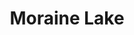 ---
layout: product
product_id: 1491345014846
id: 1491345014846
title: Moraine Lake
body_html: >-
  <p>Taken at Moraine Lake during the summer of 2018.</p>

  <p>This photo has a deep meaning to me. The photo I used as a wallpaper on my very first computer was a photo from Moraine Lake. I promised myself that I’d go see it in person someday so that morning when we arrived at the parking lot and realized it was full, I was nervous. Thankfully, Jacquelynn is a saint and said that I should go take photos while she drove around until a spot opened up. When I laid eyes on the scene that I had been staring at through a screen for years I couldn’t help but be overwhelmed with emotion.</p>

  <p> </p>
vendor: Connell McCarthy
product_type: Photo Print
created_at: 2018-10-13T20:54:11-04:00
handle: moraine-lake
updated_at: 2022-01-18T10:42:39-05:00
published_at: 2018-08-22T19:38:24-04:00
template_suffix: ""
status: active
published_scope: global
tags: Batch 02, forest, lake, mountain, mountains, Print, Trees, water
admin_graphql_api_id: gid://shopify/Product/1491345014846
variants:
  - id: 39577050906686
    product_id: 1491345014846
    title: 8x10” / Full Colour
    price: "35.00"
    sku: CM-PP-B2-07-XXS-FC
    position: 1
    inventory_policy: deny
    compare_at_price: null
    fulfillment_service: manual
    inventory_management: null
    option1: 8x10”
    option2: Full Colour
    option3: null
    created_at: 2021-09-01T11:54:23-04:00
    updated_at: 2021-09-01T11:54:45-04:00
    taxable: true
    barcode: ""
    grams: 208
    image_id: 6203606237246
    weight: 0.208
    weight_unit: kg
    inventory_item_id: 41671491551294
    inventory_quantity: 0
    old_inventory_quantity: 0
    requires_shipping: true
    admin_graphql_api_id: gid://shopify/ProductVariant/39577050906686
  - id: 39577050939454
    product_id: 1491345014846
    title: 8x10” / Black & White
    price: "35.00"
    sku: CM-PP-B2-07-XXS-BW
    position: 2
    inventory_policy: deny
    compare_at_price: null
    fulfillment_service: manual
    inventory_management: null
    option1: 8x10”
    option2: Black & White
    option3: null
    created_at: 2021-09-01T11:54:23-04:00
    updated_at: 2021-09-01T11:54:45-04:00
    taxable: true
    barcode: ""
    grams: 208
    image_id: 6203606106174
    weight: 0.208
    weight_unit: kg
    inventory_item_id: 41671491584062
    inventory_quantity: 0
    old_inventory_quantity: 0
    requires_shipping: true
    admin_graphql_api_id: gid://shopify/ProductVariant/39577050939454
  - id: 39577050972222
    product_id: 1491345014846
    title: 8.5x11” / Full Colour
    price: "35.00"
    sku: CM-PP-B2-07-XS-FC
    position: 3
    inventory_policy: deny
    compare_at_price: null
    fulfillment_service: manual
    inventory_management: null
    option1: 8.5x11”
    option2: Full Colour
    option3: null
    created_at: 2021-09-01T11:54:23-04:00
    updated_at: 2021-09-01T11:54:45-04:00
    taxable: true
    barcode: ""
    grams: 208
    image_id: 6203606237246
    weight: 0.208
    weight_unit: kg
    inventory_item_id: 41671491616830
    inventory_quantity: 0
    old_inventory_quantity: 0
    requires_shipping: true
    admin_graphql_api_id: gid://shopify/ProductVariant/39577050972222
  - id: 39577051004990
    product_id: 1491345014846
    title: 8.5x11” / Black & White
    price: "35.00"
    sku: CM-PP-B2-07-XS-BW
    position: 4
    inventory_policy: deny
    compare_at_price: null
    fulfillment_service: manual
    inventory_management: null
    option1: 8.5x11”
    option2: Black & White
    option3: null
    created_at: 2021-09-01T11:54:23-04:00
    updated_at: 2021-09-01T11:54:46-04:00
    taxable: true
    barcode: ""
    grams: 208
    image_id: 6203606106174
    weight: 0.208
    weight_unit: kg
    inventory_item_id: 41671491649598
    inventory_quantity: 0
    old_inventory_quantity: 0
    requires_shipping: true
    admin_graphql_api_id: gid://shopify/ProductVariant/39577051004990
  - id: 39577051037758
    product_id: 1491345014846
    title: 13x19” / Full Colour
    price: "40.00"
    sku: CM-PP-B2-07-S-FC
    position: 5
    inventory_policy: deny
    compare_at_price: null
    fulfillment_service: manual
    inventory_management: null
    option1: 13x19”
    option2: Full Colour
    option3: null
    created_at: 2021-09-01T11:54:24-04:00
    updated_at: 2021-09-01T11:54:46-04:00
    taxable: true
    barcode: ""
    grams: 208
    image_id: 6203606237246
    weight: 0.208
    weight_unit: kg
    inventory_item_id: 41671491682366
    inventory_quantity: 0
    old_inventory_quantity: 0
    requires_shipping: true
    admin_graphql_api_id: gid://shopify/ProductVariant/39577051037758
  - id: 39577051070526
    product_id: 1491345014846
    title: 13x19” / Black & White
    price: "40.00"
    sku: CM-PP-B2-07-S-BW
    position: 6
    inventory_policy: deny
    compare_at_price: null
    fulfillment_service: manual
    inventory_management: null
    option1: 13x19”
    option2: Black & White
    option3: null
    created_at: 2021-09-01T11:54:24-04:00
    updated_at: 2021-09-01T11:54:46-04:00
    taxable: true
    barcode: ""
    grams: 208
    image_id: 6203606106174
    weight: 0.208
    weight_unit: kg
    inventory_item_id: 41671491715134
    inventory_quantity: 0
    old_inventory_quantity: 0
    requires_shipping: true
    admin_graphql_api_id: gid://shopify/ProductVariant/39577051070526
  - id: 39577051103294
    product_id: 1491345014846
    title: 16x20” / Full Colour
    price: "50.00"
    sku: CM-PP-B2-07-M-FC
    position: 7
    inventory_policy: deny
    compare_at_price: null
    fulfillment_service: manual
    inventory_management: null
    option1: 16x20”
    option2: Full Colour
    option3: null
    created_at: 2021-09-01T11:54:24-04:00
    updated_at: 2021-09-01T11:54:46-04:00
    taxable: true
    barcode: ""
    grams: 208
    image_id: 6203606237246
    weight: 0.208
    weight_unit: kg
    inventory_item_id: 41671491747902
    inventory_quantity: 0
    old_inventory_quantity: 0
    requires_shipping: true
    admin_graphql_api_id: gid://shopify/ProductVariant/39577051103294
  - id: 39577051136062
    product_id: 1491345014846
    title: 16x20” / Black & White
    price: "50.00"
    sku: CM-PP-B2-07-M-BW
    position: 8
    inventory_policy: deny
    compare_at_price: null
    fulfillment_service: manual
    inventory_management: null
    option1: 16x20”
    option2: Black & White
    option3: null
    created_at: 2021-09-01T11:54:24-04:00
    updated_at: 2021-09-01T11:54:46-04:00
    taxable: true
    barcode: ""
    grams: 208
    image_id: 6203606106174
    weight: 0.208
    weight_unit: kg
    inventory_item_id: 41671491780670
    inventory_quantity: 0
    old_inventory_quantity: 0
    requires_shipping: true
    admin_graphql_api_id: gid://shopify/ProductVariant/39577051136062
  - id: 39577051168830
    product_id: 1491345014846
    title: 20x24” / Full Colour
    price: "60.00"
    sku: CM-PP-B2-07-L-FC
    position: 9
    inventory_policy: deny
    compare_at_price: null
    fulfillment_service: manual
    inventory_management: null
    option1: 20x24”
    option2: Full Colour
    option3: null
    created_at: 2021-09-01T11:54:24-04:00
    updated_at: 2021-09-01T11:54:46-04:00
    taxable: true
    barcode: ""
    grams: 208
    image_id: 6203606237246
    weight: 0.208
    weight_unit: kg
    inventory_item_id: 41671491813438
    inventory_quantity: 0
    old_inventory_quantity: 0
    requires_shipping: true
    admin_graphql_api_id: gid://shopify/ProductVariant/39577051168830
  - id: 39577051201598
    product_id: 1491345014846
    title: 20x24” / Black & White
    price: "60.00"
    sku: CM-PP-B2-07-L-BW
    position: 10
    inventory_policy: deny
    compare_at_price: null
    fulfillment_service: manual
    inventory_management: null
    option1: 20x24”
    option2: Black & White
    option3: null
    created_at: 2021-09-01T11:54:24-04:00
    updated_at: 2021-09-01T11:54:46-04:00
    taxable: true
    barcode: ""
    grams: 208
    image_id: 6203606106174
    weight: 0.208
    weight_unit: kg
    inventory_item_id: 41671491846206
    inventory_quantity: 0
    old_inventory_quantity: 0
    requires_shipping: true
    admin_graphql_api_id: gid://shopify/ProductVariant/39577051201598
  - id: 39577051234366
    product_id: 1491345014846
    title: 20x30” / Full Colour
    price: "70.00"
    sku: CM-PP-B2-07-XL-FC
    position: 11
    inventory_policy: deny
    compare_at_price: null
    fulfillment_service: manual
    inventory_management: null
    option1: 20x30”
    option2: Full Colour
    option3: null
    created_at: 2021-09-01T11:54:24-04:00
    updated_at: 2021-09-01T11:54:46-04:00
    taxable: true
    barcode: ""
    grams: 208
    image_id: 6203606237246
    weight: 0.208
    weight_unit: kg
    inventory_item_id: 41671491878974
    inventory_quantity: 0
    old_inventory_quantity: 0
    requires_shipping: true
    admin_graphql_api_id: gid://shopify/ProductVariant/39577051234366
  - id: 39577051267134
    product_id: 1491345014846
    title: 20x30” / Black & White
    price: "70.00"
    sku: CM-PP-B2-07-XL-BW
    position: 12
    inventory_policy: deny
    compare_at_price: null
    fulfillment_service: manual
    inventory_management: null
    option1: 20x30”
    option2: Black & White
    option3: null
    created_at: 2021-09-01T11:54:24-04:00
    updated_at: 2021-09-01T11:54:46-04:00
    taxable: true
    barcode: ""
    grams: 208
    image_id: 6203606106174
    weight: 0.208
    weight_unit: kg
    inventory_item_id: 41671491911742
    inventory_quantity: 0
    old_inventory_quantity: 0
    requires_shipping: true
    admin_graphql_api_id: gid://shopify/ProductVariant/39577051267134
  - id: 39577051299902
    product_id: 1491345014846
    title: 24x36” / Full Colour
    price: "90.00"
    sku: CM-PP-B2-07-XXL-FC
    position: 13
    inventory_policy: deny
    compare_at_price: null
    fulfillment_service: manual
    inventory_management: null
    option1: 24x36”
    option2: Full Colour
    option3: null
    created_at: 2021-09-01T11:54:24-04:00
    updated_at: 2021-09-01T11:54:46-04:00
    taxable: true
    barcode: ""
    grams: 208
    image_id: 6203606237246
    weight: 0.208
    weight_unit: kg
    inventory_item_id: 41671491944510
    inventory_quantity: 0
    old_inventory_quantity: 0
    requires_shipping: true
    admin_graphql_api_id: gid://shopify/ProductVariant/39577051299902
  - id: 39577051332670
    product_id: 1491345014846
    title: 24x36” / Black & White
    price: "90.00"
    sku: CM-PP-B2-07-XXL-BW
    position: 14
    inventory_policy: deny
    compare_at_price: null
    fulfillment_service: manual
    inventory_management: null
    option1: 24x36”
    option2: Black & White
    option3: null
    created_at: 2021-09-01T11:54:24-04:00
    updated_at: 2021-09-01T11:54:46-04:00
    taxable: true
    barcode: ""
    grams: 208
    image_id: 6203606106174
    weight: 0.208
    weight_unit: kg
    inventory_item_id: 41671491977278
    inventory_quantity: 0
    old_inventory_quantity: 0
    requires_shipping: true
    admin_graphql_api_id: gid://shopify/ProductVariant/39577051332670
  - id: 39577051365438
    product_id: 1491345014846
    title: 30x40” / Full Colour
    price: "100.00"
    sku: CM-PP-B2-07-XXXL-FC
    position: 15
    inventory_policy: deny
    compare_at_price: null
    fulfillment_service: manual
    inventory_management: null
    option1: 30x40”
    option2: Full Colour
    option3: null
    created_at: 2021-09-01T11:54:24-04:00
    updated_at: 2021-09-01T11:54:46-04:00
    taxable: true
    barcode: ""
    grams: 208
    image_id: 6203606237246
    weight: 0.208
    weight_unit: kg
    inventory_item_id: 41671492010046
    inventory_quantity: 0
    old_inventory_quantity: 0
    requires_shipping: true
    admin_graphql_api_id: gid://shopify/ProductVariant/39577051365438
  - id: 39577051398206
    product_id: 1491345014846
    title: 30x40” / Black & White
    price: "100.00"
    sku: CM-PP-B2-07-XXXL-BW
    position: 16
    inventory_policy: deny
    compare_at_price: null
    fulfillment_service: manual
    inventory_management: null
    option1: 30x40”
    option2: Black & White
    option3: null
    created_at: 2021-09-01T11:54:24-04:00
    updated_at: 2021-09-01T11:54:46-04:00
    taxable: true
    barcode: ""
    grams: 208
    image_id: 6203606106174
    weight: 0.208
    weight_unit: kg
    inventory_item_id: 41671492042814
    inventory_quantity: 0
    old_inventory_quantity: 0
    requires_shipping: true
    admin_graphql_api_id: gid://shopify/ProductVariant/39577051398206
options:
  - id: 2045805789246
    product_id: 1491345014846
    name: Size
    position: 1
    values:
      - 8x10”
      - 8.5x11”
      - 13x19”
      - 16x20”
      - 20x24”
      - 20x30”
      - 24x36”
      - 30x40”
  - id: 8589812269118
    product_id: 1491345014846
    name: Color
    position: 2
    values:
      - Full Colour
      - Black & White
images:
  - id: 6203606237246
    product_id: 1491345014846
    position: 1
    created_at: 2019-03-05T11:02:21-05:00
    updated_at: 2019-10-20T18:44:17-04:00
    alt: null
    width: 1000
    height: 1500
    src: https://cdn.shopify.com/s/files/1/1624/2355/products/Print-Shot---Dark-Background-_Moraine-Lake-2019.jpg?v=1571611457
    variant_ids:
      - 39577050906686
      - 39577050972222
      - 39577051037758
      - 39577051103294
      - 39577051168830
      - 39577051234366
      - 39577051299902
      - 39577051365438
    admin_graphql_api_id: gid://shopify/ProductImage/6203606237246
  - id: 6203606106174
    product_id: 1491345014846
    position: 2
    created_at: 2019-03-05T11:02:20-05:00
    updated_at: 2019-10-20T18:44:17-04:00
    alt: null
    width: 1000
    height: 1500
    src: https://cdn.shopify.com/s/files/1/1624/2355/products/Print-Shot---Dark-Background-_Moraine-Lake-2019_-B_W.jpg?v=1571611457
    variant_ids:
      - 39577050939454
      - 39577051004990
      - 39577051070526
      - 39577051136062
      - 39577051201598
      - 39577051267134
      - 39577051332670
      - 39577051398206
    admin_graphql_api_id: gid://shopify/ProductImage/6203606106174
  - id: 28230154551358
    product_id: 1491345014846
    position: 3
    created_at: 2021-05-04T20:07:06-04:00
    updated_at: 2021-05-04T20:07:06-04:00
    alt: null
    width: 2000
    height: 1800
    src: https://cdn.shopify.com/s/files/1/1624/2355/products/PAR_02_0001_cfa2ac12-235b-4694-8e5a-f5cc357ccbad.png?v=1620173226
    variant_ids: []
    admin_graphql_api_id: gid://shopify/ProductImage/28230154551358
image:
  id: 6203606237246
  product_id: 1491345014846
  position: 1
  created_at: 2019-03-05T11:02:21-05:00
  updated_at: 2019-10-20T18:44:17-04:00
  alt: null
  width: 1000
  height: 1500
  src: https://cdn.shopify.com/s/files/1/1624/2355/products/Print-Shot---Dark-Background-_Moraine-Lake-2019.jpg?v=1571611457
  variant_ids:
    - 39577050906686
    - 39577050972222
    - 39577051037758
    - 39577051103294
    - 39577051168830
    - 39577051234366
    - 39577051299902
    - 39577051365438
  admin_graphql_api_id: gid://shopify/ProductImage/6203606237246

---